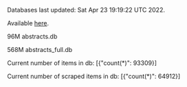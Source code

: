 Databases last updated: Sat Apr 23 19:19:22 UTC 2022. 

Available [here](https://github.com/cbeauhilton/ash-db/releases).


96M	abstracts.db

568M	abstracts_full.db

Current number of items in db:
[{"count(*)": 93309}]

Current number of scraped items in db:
[{"count(*)": 64912}]

